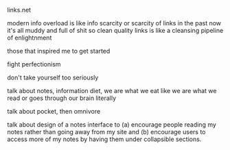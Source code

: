 links.net

modern info overload is like info scarcity or scarcity of links in the past
now it's all muddy and full of shit so clean quality links is like a cleansing pipeline of enlightnment

those that inspired me to get started

fight perfectionism

don't take yourself too seriously

talk about notes, information diet, we are what we eat like we are what we read or goes through our brain literally

talk about pocket, then omnivore

talk about design of a notes interface to (a) encourage people reading my notes rather than going away from my site and (b) encourage users to access more of my notes by having them under collapsible sections.

